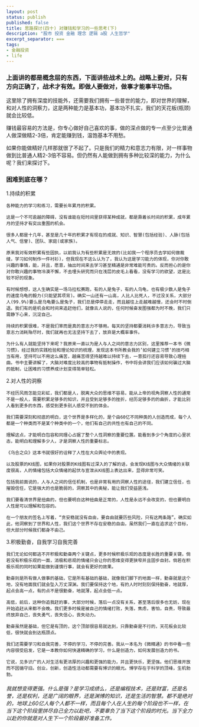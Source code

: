 ```yaml
---
layout: post
status: publish
published: false
title: 思路探讨(四十) 对赚钱和学习的一些思考(下)
description: "股市 投资 金融 理念 逻辑 a股 人生哲学"
excerpt_separator: ===
tags:
- 金融投资
- life
---
```



### 上面讲的都是概念层的东西，下面讲些战术上的。战略上要对，只有方向正确了，战术才有效。即做人要做对，做事才能事半功倍。

这里除了拥有深度的技能外，还需要我们拥有一些普世的能力，即对世界的理解，和对人性的洞察力，这是两种能力是基本功，基本功不扎实，我们的天花板(瓶颈)就会比较低。

赚钱最容易的方法是，你专心做好自己喜欢的事，做的深点做的专一点至少比普通人做深做精2-3倍，肯定能赚到钱，温饱基本不用愁。

如果你能做精好几样那就很了不起了。只是我们的精力和意志力有限，对一样事物做到比普通人精2-3倍不容易。但仍然有人能做到拥有多种比较深的能力，为什么呢？我们来探讨下。

### 困难到底在哪？

1.持续的积累

	各种能力的学习和练习，需要长年累月的积累。

	这是一个不可逾越的障碍，没有谁能在短时间里获得某种成就，都是靠着长时间的积累，成年累月的坚持才有突出重围的机会。

	很多人都是十几年，甚至是几十年的积累才有现在的成就、知识、智慧(包括经验)、人脉(包括人气、信誉)、团队、家庭(或家族)。

	原来我对有效积累有些固执，以前我认为有些积累是无效的(比如我一个程序员去学如何做裁缝，学习如何制作一件衬衫)，但我现在不这么认为了，我认为这是学习能力的体现，你对你敢兴趣的事情，能，并且，愿意，抽出时间来去学习甚至精通是非常难能可贵的。反而担心的是你对你敢兴趣的事物冷漠不懈，不去埋头研究而只在浅层的皮毛上看看，没有学习的欲望，这是比较不好的现象。

	有时候想想，这人生确实是一场马拉松赛跑，有的人是兔子，有的人乌龟，也有极少数人是兔子的速度乌龟的毅力(只能望其项背)。确实一山还有一山高，人比人比死人，不过没关系，大部分人(99.9%)要么是乌龟要么是兔子，我们总是停停走走，而且越往上走越难越慢，还会时不时倒退。我们有的是机会和时间来追赶他们，就像古人说的，任何时候奋发图强都为时不晚，我们只需静下心来，沉淀自己。

	持续的积累很难，不是我们笨而是真的意志力不够用。每天的坚持都要消耗许多意志力，导致当意志力消耗殆尽时，我们就再也无法坚持下去了，放弃是大概率事件。

	为什么有人就能坚持下来呢？我原来一直以为是人与人之间的意志力区别，这里推荐一本书《微习惯》，经过我的实践检验和理论知识的梳理，发现这本书所教会我的’如何建立习惯‘的技巧相当有用，坚持可以不用这么痛苦，越痛苦得坚持越难以持续下去，一意孤行还容易导致心理扭曲。书中主要讲解了，大脑对难度比较高的事物有抵制操作，书中将会讲我们应该如何骗过大脑的抵制，让困难的习惯养成计划变得简单轻松。

2.对人性的洞察

	不经历风雨怎能见彩虹，我们都是人，脱离大众的思维不容易，能从上帝的视角洞察人性的通常不是一般人，需要积累足够多的知识，并且受到足够多的挫折，经历足够多的的曲折，才能比别人看到更多的东西，感受到更多别人感受不到的体会。

	我们需要深刻和彻底的明白，这个世界是多样化的，是个由60亿不同种类的人创造而成，每个人都是一个种类而不是某个种类中的一个，他们有自己的共性也有自己的不同。

	理解这点，才能明白包容和同理心占据了整个人性洞察的重要位置。能看到多少个角度的心里状态，能明白和理解多少人，才是洞察人性的重要标志。

	《乌合之众》这本书就很好的诠释了人性在大众舆论中的表现。

	以及股票的K线图，如果你对股票的K线图有过深入的了解的话，会发现K线图与大众情绪的关联度很高，人的情绪包括大众情绪的起伏与宣泄从K线图上表达出来，显得非常可笑。

	包括我前面说的，人与人之间的信任机制，也是非常有用的洞察人性的途径，我们建立信任，也摧毁信任，它是强大的也是脆弱的，洞察其中的奥秘，能让我们受益匪浅。

	我们要看清世界是扭曲的，但也要明白这种扭曲是正常的，人性是永远不会改变的，但也要明白人性是可以理解和包容的。

	在一个朋友的签名上写着，“贪安稳就没有自由，要自由就要历些风险，只有这两条路”。确实如此，他洞察到了世界和人性，我们这个世界不存在安稳的自由，虽然我们一直在追求这个目标，但大部分时候我们都身不由己。

3.积极勤奋，自我学习自我完善

	我们无论如何都逃不开积极和勤奋两个关键点，更多时候积极乐观的态度是长胜的重要关键。倘若没有积极乐观的一面，消极和悲观的情绪只会让你的思维变得更狭窄并且固步自封。倘若在积极乐观的同时如果能做到谨慎行事，就会有更好的效果。

	勤奋则是所有做人做事的基础，它是所有基础的基础，就像我们脚下的地面一样，勤奋就是这个地，没有地面我们就会坠入万丈深渊。我们要保持这个地，有的人时时刻刻保持勤奋，地就厚，起点会高一点，有的点不是很勤奋，地就薄，起点会低一点。

	高低，前后，这种你追我赶的事，大部分时候，落后一点没有关系，甚至落后很多也无妨，现在开始追赶从来都不会晚。我们更多时候是被自己的情绪打败，失落，焦虑，害怕，自责，导致最终放弃自己，丧失勇气，丧失信心，丧失动力。

	勤奋虽然是基础，但它是有顶的，这个顶部很容易就达到，只靠勤奋是不行的，天花板会比较低，很快就会到达瓶颈点。

	我们还需要学习和自我完善，不停的学习，不停的完善。我从一本名为《微精通》的书中看一些内容很受启发，它是一本教你如何快速精确的学习，什么是创造力，如何发展创造力的书。

	它说，见多识广的人对生活有更浓厚的兴趣和更强的能力，并且更快乐，更坚强。他们思维开放而不因循守旧。创业，创新，创造性活动都需要有博识的眼光。博学存在于科学的顶峰，生机勃勃。



###### 我就想变得更强。什么是强？是学习成绩么，还是编程技术，还是财富，还是名誉，还是权利，还是广阔的眼界，还是渊博的知识，还是生活的智慧。都不是绝对的，地球上60亿人每个人都不一样，而且每个人在人生的每个阶段也不一样，在当下这个阶段里拼尽自己全力以赴吧，不要辜负了当下这个阶段的时光。当下全力以赴的你就是对人生下一个阶段最好准备工作。


